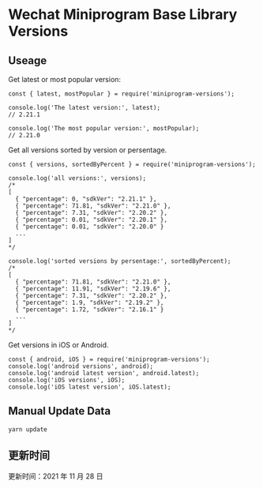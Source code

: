 
# Wechat Miniprogram Base Library Versions

## Useage

Get latest or most popular version:

```;
const { latest, mostPopular } = require('miniprogram-versions');

console.log('The latest version:', latest);
// 2.21.1

console.log('The most popular version:', mostPopular);
// 2.21.0

```

Get all versions sorted by version or persentage.

```
const { versions, sortedByPercent } = require('miniprogram-versions');

console.log('all versions:', versions);
/*
[
  { "percentage": 0, "sdkVer": "2.21.1" },
  { "percentage": 71.81, "sdkVer": "2.21.0" },
  { "percentage": 7.31, "sdkVer": "2.20.2" },
  { "percentage": 0.01, "sdkVer": "2.20.1" },
  { "percentage": 0.01, "sdkVer": "2.20.0" }
  ...
]
*/

console.log('sorted versions by persentage:', sortedByPercent);
/*
[
  { "percentage": 71.81, "sdkVer": "2.21.0" },
  { "percentage": 11.91, "sdkVer": "2.19.6" },
  { "percentage": 7.31, "sdkVer": "2.20.2" },
  { "percentage": 1.9, "sdkVer": "2.19.2" },
  { "percentage": 1.72, "sdkVer": "2.16.1" }
  ...
]
*/
```

Get versions in iOS or Android.

```
const { android, iOS } = require('miniprogram-versions');
console.log('android versions', android);
console.log('android latest version', android.latest);
console.log('iOS versions', iOS);
console.log('iOS latest version', iOS.latest);
```

## Manual Update Data

```
yarn update
```

## 更新时间

更新时间：2021 年 11 月 28 日
